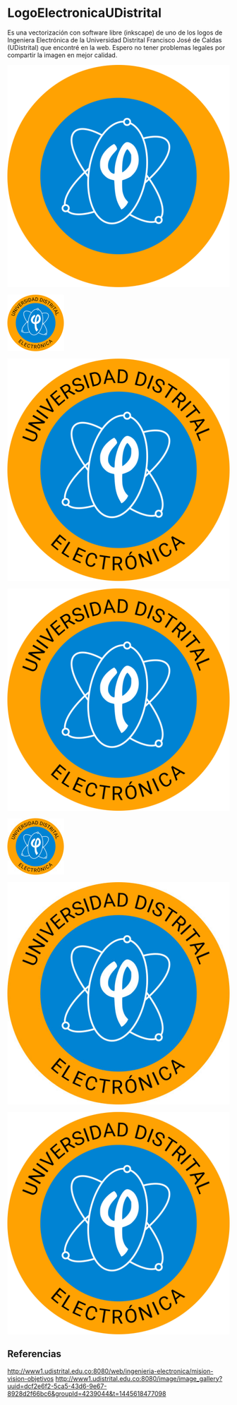 # LogoElectronicaUDistrital

Es una vectorización con software libre (inkscape) de uno de los logos de Ingeniera Electrónica de la Universidad Distrital Francisco José de Caldas (UDistrital) que encontré en la web. Espero no tener problemas legales por compartir la imagen en mejor calidad.


[![logo_ingelectronica_ud](./logo_electronica_udistrital_naranja_azul.svg)](https://raw.githubusercontent.com/juusechec/LogoElectronicaUDistrital/master/logo_electronica_udistrital_naranja_azul.svg)

[![logo_ingelectronica_ud](./logo_electronica_udistrital_naranja_azul_128x128.png)](https://raw.githubusercontent.com/juusechec/LogoElectronicaUDistrital/master/logo_electronica_udistrital_naranja_azul_128x128.png)

[![logo_ingelectronica_ud](./logo_electronica_udistrital_naranja_azul_512x512.png)](https://raw.githubusercontent.com/juusechec/LogoElectronicaUDistrital/master/logo_electronica_udistrital_naranja_azul_512x512.png)

[![logo_ingelectronica_ud](./logo_electronica_udistrital_naranja_azul_2048x2048.png)](https://raw.githubusercontent.com/juusechec/LogoElectronicaUDistrital/master/logo_electronica_udistrital_naranja_azul_2048x2048.png)

[![logo_ingelectronica_ud](./logo_electronica_udistrital_naranja_azul_fondo_blanco_128x128.jpg)](https://raw.githubusercontent.com/juusechec/LogoElectronicaUDistrital/master/logo_electronica_udistrital_naranja_azul_fondo_blanco_128x128.jpg)

[![logo_ingelectronica_ud](./logo_electronica_udistrital_naranja_azul_fondo_blanco_512x512.jpg)](https://raw.githubusercontent.com/juusechec/LogoElectronicaUDistrital/master/logo_electronica_udistrital_naranja_azul_fondo_blanco_512x512.jpg)

[![logo_ingelectronica_ud](./logo_electronica_udistrital_naranja_azul_fondo_blanco_2048x2048.jpg)](https://raw.githubusercontent.com/juusechec/LogoElectronicaUDistrital/master/logo_electronica_udistrital_naranja_azul_fondo_blanco_2048x2048.jpg)


## Referencias
http://www1.udistrital.edu.co:8080/web/ingenieria-electronica/mision-vision-objetivos
http://www1.udistrital.edu.co:8080/image/image_gallery?uuid=dcf2e6f2-5ca5-43d6-9e67-8928d2f66bc6&groupId=4239044&t=1445618477098
